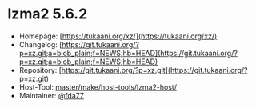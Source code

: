 # lzma2 5.6.2
 - Homepage: [https://tukaani.org/xz/](https://tukaani.org/xz/)
 - Changelog: [https://git.tukaani.org/?p=xz.git;a=blob_plain;f=NEWS;hb=HEAD](https://git.tukaani.org/?p=xz.git;a=blob_plain;f=NEWS;hb=HEAD)
 - Repository: [https://git.tukaani.org/?p=xz.git](https://git.tukaani.org/?p=xz.git)
 - Host-Tool: [master/make/host-tools/lzma2-host/](https://github.com/Freetz-NG/freetz-ng/tree/master/make/host-tools/lzma2-host/)
 - Maintainer: [@fda77](https://github.com/fda77)


